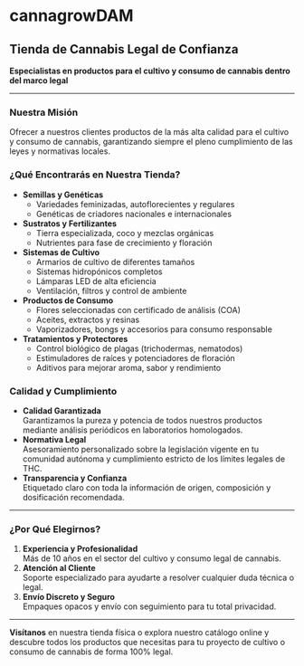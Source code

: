 # cannagrowDAM
## Tienda de Cannabis Legal de Confianza

**Especialistas en productos para el cultivo y consumo de cannabis dentro del marco legal**

---

### Nuestra Misión
Ofrecer a nuestros clientes productos de la más alta calidad para el cultivo y consumo de cannabis, garantizando siempre el pleno cumplimiento de las leyes y normativas locales.

### ¿Qué Encontrarás en Nuestra Tienda?
- **Semillas y Genéticas**  
  - Variedades feminizadas, autoflorecientes y regulares  
  - Genéticas de criadores nacionales e internacionales  
- **Sustratos y Fertilizantes**  
  - Tierra especializada, coco y mezclas orgánicas  
  - Nutrientes para fase de crecimiento y floración  
- **Sistemas de Cultivo**  
  - Armarios de cultivo de diferentes tamaños  
  - Sistemas hidropónicos completos  
  - Lámparas LED de alta eficiencia  
  - Ventilación, filtros y control de ambiente  
- **Productos de Consumo**  
  - Flores seleccionadas con certificado de análisis (COA)  
  - Aceites, extractos y resinas  
  - Vaporizadores, bongs y accesorios para consumo responsable  
- **Tratamientos y Protectores**  
  - Control biológico de plagas (trichodermas, nematodos)  
  - Estimuladores de raíces y potenciadores de floración  
  - Aditivos para mejorar aroma, sabor y rendimiento  

### Calidad y Cumplimiento
- **Calidad Garantizada**  
  Garantizamos la pureza y potencia de todos nuestros productos mediante análisis periódicos en laboratorios homologados.
- **Normativa Legal**  
  Asesoramiento personalizado sobre la legislación vigente en tu comunidad autónoma y cumplimiento estricto de los límites legales de THC.
- **Transparencia y Confianza**  
  Etiquetado claro con toda la información de origen, composición y dosificación recomendada.

---

### ¿Por Qué Elegirnos?
1. **Experiencia y Profesionalidad**  
   Más de 10 años en el sector del cultivo y consumo legal de cannabis.
2. **Atención al Cliente**  
   Soporte especializado para ayudarte a resolver cualquier duda técnica o legal.
3. **Envío Discreto y Seguro**  
   Empaques opacos y envío con seguimiento para tu total privacidad.

---

**Visítanos** en nuestra tienda física o explora nuestro catálogo online y descubre todos los productos que necesitas para tu proyecto de cultivo o consumo de cannabis de forma 100% legal.

